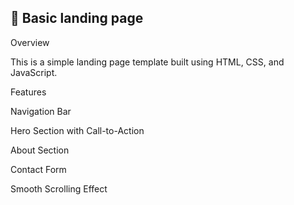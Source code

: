 ## 📌 Basic landing page

Overview

This is a simple landing page template built using HTML, CSS, and JavaScript.

Features

Navigation Bar

Hero Section with Call-to-Action

About Section

Contact Form

Smooth Scrolling Effect
